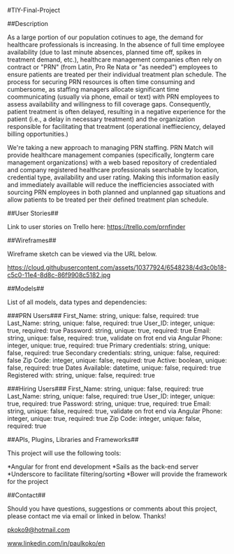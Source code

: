 #TIY-Final-Project

##Description

As a large portion of our population cotinues to age, the demand for healthcare professionals is increasing.  In the absence of full time employee availability (due to last minute absences, planned time off, spikes in treatment demand, etc.), healthcare management companies often rely on contract or "PRN" (from Latin, Pro Re Nata or "as needed") employees to ensure patients are treated per their individual treatment plan schedule.  The process for securing PRN resources is often time consuming and cumbersome, as staffing managers allocate significant time coommunicating (usually via phone, email or text) with PRN employees to assess availability and willingness to fill coverage gaps.  Consequently, patient treatment is often delayed, resulting in a negative experience for the patient (i.e., a delay in necessary treatment) and the organization responsible for facilitating that treatment (operational ineffieciency, delayed billing opportunities.)     

We're taking a new approach to managing PRN staffing.  PRN Match will provide healthcare management companies (specifically, longterm care management organizations) with a web based repository of credentialed and company registered healthcare professionals searchable by location, credential type, availability and user rating.  Making this information easily and immediately availlable will reduce the inefficiencies associated with sourcing PRN employees in both planned and unplanned gap situations and allow patients to be treated per their defined treatment plan schedule.  


##User Stories##

Link to user stories on Trello here:  https://trello.com/prnfinder

##Wireframes##

Wireframe sketch can be viewed via the URL below.

https://cloud.githubusercontent.com/assets/10377924/6548238/4d3c0b18-c5c0-11e4-8d8c-86f9908c5182.jpg

##Models##

List of all models, data types and dependencies:

###PRN Users###
First_Name:  string, unique: false, required:  true
Last_Name: string, unique: false, required:  true
User_ID: integer, unique: true, required:  true
Password: string, unique: true, required:  true
Email:  string, unique: false, required:  true, validate on frot end via Angular
Phone: integer, unique: true, required:  true
Primary credentials: string, unique: false, required:  true
Secondary credentials: string, unique: false, required:  false
Zip Code: integer, unique: false, required:  true
Active:  boolean, unique: false, required:  true
Dates Available:  datetime, unique: false, required:  true
Registered with: string, unique: false, required:  true

###Hiring Users###
First_Name:  string, unique: false, required:  true
Last_Name: string, unique: false, required:  true
User_ID: integer, unique: true, required:  true
Password: string, unique: true, required:  true
Email:  string, unique: false, required:  true, validate on frot end via Angular
Phone: integer, unique: true, required:  true
Zip Code: integer, unique: false, required:  true


##APIs, Plugins, Libraries and Frameworks##

This project will use the following tools:

*Angular for front end development
*Sails as the back-end server
*Underscore to facilitate filtering/sorting
*Bower will provide the framework for the project

##Contact##

Should you have questions, suggestions or comments about this project, please contact me via email or linked in below.  Thanks!

pkoko9@hotmail.com

www.linkedin.com/in/paulkoko/en

